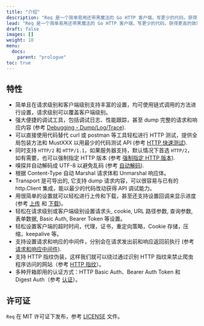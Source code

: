 ```yaml
---
title: "介绍"
description: "Req 是一个简单易用还带黑魔法的 Go HTTP 客户端，写更少的代码，获得更高的效率."
lead: "Req 是一个简单易用还带黑魔法的 Go HTTP 客户端，写更少的代码，获得更高的效率."
draft: false
images: []
weight: 10
menu:
  docs:
    parent: "prologue"
toc: true
---
```


## 特性

* 简单且在请求级别和客户端级别支持丰富的设置，均可使用链式调用的方法进行设置，请求级别可以覆盖客户端级别。
* 强大便捷的调试工具，包括调试日志、性能跟踪，甚至 dump 完整的请求和响应内容 (参考 [Debugging - Dump/Log/Trace](../../tutorial/debugging/)).
* 可以直接使用代码替代 curl 或 postman 等工具轻松进行 HTTP 测试，提供全局包装方法和 MustXXX 以用最少的代码测试 API (参考 [HTTP 快速测试](../../tutorial/quick-test/)).
* 同时支持 `HTTP/2` 和 `HTTP/1.1`，如果服务器支持，默认情况下首选 `HTTP/2`，如有需要，也可以强制指定 HTTP 版本 (参考 [强制指定 HTTP 版本](../../tutorial/force-http-version/)).
* 嗅探并自动解码成 UTF-8 以避免乱码 (参考 [自动解码](../../tutorial/auto-decode/)).
* 根据 Content-Type 自动 Marshal 请求体和 Unmarshal 响应体。
* Transport 是可导出的, 它支持 dump 请求内容，可以很容易与已有的 http.Client 集成，能以最少的代码改动获得 API 调试能力。
* 用很简单的设置就可以轻松进行上传和下载，甚至还支持设置回调来显示进度 (参考 [上传](../../tutorial/upload/) 和 [下载](../../tutorial/download/))。
* 轻松在请求级别或客户端级别设置请求头, cookie, URL 路径参数, 查询参数, 表单数据, Basic Auth, Bearer Token 等设置。
* 轻松设置客户端的超时时间，代理，证书，重定向策略，Cookie 存储，压缩，keepalive 等。
* 支持设置请求和响应的中间件，分别会在请求发出前和响应返回前执行 (参考 [请求和响应中间件](../../tutorial/middleware/)).
* 支持 HTTP 指纹伪装，这样我们就可以绕过通过识别 HTTP 指纹来禁止爬虫程序访问的网站（参考 [HTTP 指纹](../../tutorial/http-fingerprint/)）。
* 多种开箱即用的认证方式：HTTP Basic Auth、Bearer Auth Token 和 Digest Auth（参考 [认证](../../tutorial/authentication/)）。

## 许可证

`Req` 在 MIT 许可证下发布，参考  [LICENSE](https://github.com/imroc/req/blob/master/LICENSE) 文件。
